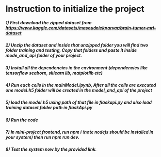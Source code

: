 # Instruction to initialize the project
##### 1) First download the zipped dataset from https://www.kaggle.com/datasets/masoudnickparvar/brain-tumor-mri-dataset
##### 2) Unzip the dataset and inside that unzipped folder you will find two folder training and testing, Copy that folders and paste it inside mode_and_api folder of your project.
##### 3) Install all the dependencies in the environment (dependencies like tensorflow seaborn, sklearn lib, matplotlib etc)

##### 4) Run each  cells in the mainModel.ipynb, After all the cells are executed one model.h5 folder will be created in the model_and_api of the project

##### 5) load the model.h5 using path of that file in flaskapi.py and also load training dataset folder path in flaskApi.py

##### 6) Run the code

##### 7) In mini-project frontend, run npm i (note nodejs should be installed in your system) then run npm run dev.

##### 8) Test the system now by the provided link.
